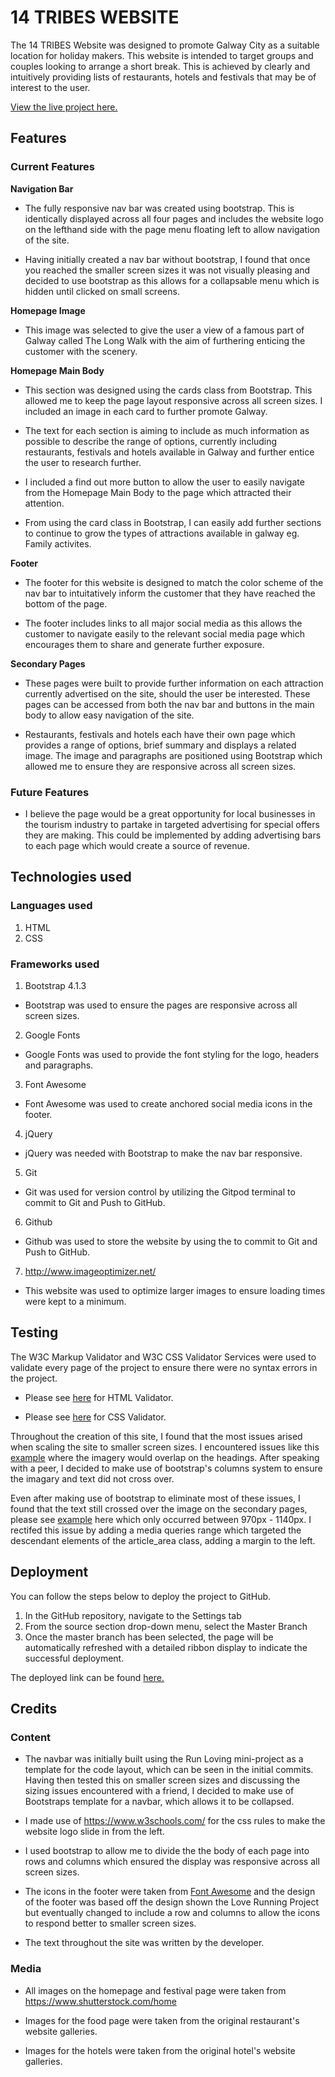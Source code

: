 # 14 TRIBES WEBSITE

The 14 TRIBES Website was designed to promote Galway City as a suitable location for holiday makers. This website is intended to target groups and couples looking to arrange a short break. This is achieved by clearly and intuitively providing lists of restaurants, hotels and festivals that may be of interest to the user. 

[View the live project here.](https://gwgjnr.github.io/Fourteen_Tribes/hotels.html)

## Features

### Current Features

**Navigation Bar**

- The fully responsive nav bar was created using bootstrap. This is identically displayed across all four pages and includes the website logo on the lefthand side with the page menu floating left to allow navigation of the site. 

- Having initially created a nav bar without bootstrap, I found that once you reached the smaller screen sizes it was not visually pleasing and decided to use bootstrap as this allows for a collapsable menu which is hidden until clicked on small screens.

**Homepage Image**

- This image was selected to give the user a view of a famous part of Galway called The Long Walk with the aim of furthering enticing the customer with the scenery.

**Homepage Main Body**

- This section was designed using the cards class from Bootstrap. This allowed me to keep the page layout responsive across all screen sizes. I included an image in each card to further promote Galway.

- The text for each section is aiming to include as much information as possible to describe the range of options, currently including restaurants, festivals and hotels available in Galway and further entice the user to research further.

- I included a find out more button to allow the user to easily navigate from the Homepage Main Body to the page which attracted their attention.

- From using the card class in Bootstrap, I can easily add further sections to continue to grow the types of attractions available in galway eg. Family activites.

**Footer**

- The footer for this website is designed to match the color scheme of the nav bar to intuitatively inform the customer that they have reached the bottom of the page.

- The footer includes links to all major social media as this allows the customer to navigate easily to the relevant social media page which encourages them to share and generate further exposure.

**Secondary Pages**

- These pages were built to provide further information on each attraction currently advertised on the site, should the user be interested. These pages can be accessed from both the nav bar and buttons in the main body to allow easy navigation of the site. 

- Restaurants, festivals and hotels each have their own page which provides a range of options, brief summary and displays a related image. The image and paragraphs are positioned using Bootstrap which allowed me to ensure they are responsive across all screen sizes.

### Future Features

- I believe the page would be a great opportunity for local businesses in the tourism industry to partake in targeted advertising for special offers they are making. This could be implemented by adding advertising bars to each page which would create a source of revenue.

## Technologies used

### Languages used

1. HTML
2. CSS

### Frameworks used

1. Bootstrap 4.1.3
* Bootstrap was used to ensure the pages are responsive across all screen sizes. 

2. Google Fonts
* Google Fonts was used to provide the font styling for the logo, headers and paragraphs.

3. Font Awesome
* Font Awesome was used to create anchored social media icons in the footer. 

4. jQuery
* jQuery was needed with Bootstrap to make the nav bar responsive.

5. Git
* Git was used for version control by utilizing the Gitpod terminal to commit to Git and Push to GitHub.

6. Github
* Github was used to store the website by using the to commit to Git and Push to GitHub.

7. http://www.imageoptimizer.net/
* This website was used to optimize larger images to ensure loading times were kept to a minimum.

## Testing

The W3C Markup Validator and W3C CSS Validator Services were used to validate every page of the project to ensure there were no syntax errors in the project.

- Please see [here](assets/images/htmlcheck.PNG) for HTML Validator.

- Please see [here](assets/images/csscheck.PNG) for CSS Validator.

Throughout the creation of this site, I found that the most issues arised when scaling the site to smaller screen sizes. I encountered issues like this [example](assets/images/ms1_issue1.PNG) where the imagery would overlap on the headings. After speaking with a peer, I decided to make use of bootstrap's columns system to ensure the imagary and text did not cross over.

Even after making use of bootstrap to eliminate most of these issues, I found that the text still crossed over the image on the secondary pages, please see [example](assets/images/ms1_issue2.PNG) here which only occurred between 970px - 1140px. I rectifed this issue by adding a media queries range which targeted the descendant elements of the article_area class, adding a margin to the left.

## Deployment

You can follow the steps below to deploy the project to GitHub.

  1. In the GitHub repository, navigate to the Settings tab 
  2. From the source section drop-down menu, select the Master Branch
  3. Once the master branch has been selected, the page will be automatically refreshed with a detailed ribbon display to indicate the successful deployment. 

The deployed link can be found [here.](https://gwgjnr.github.io/Fourteen_Tribes/hotels.html)

## Credits

### Content

- The navbar was initially built using the Run Loving mini-project as a template for the code layout, which can be seen in the initial commits. Having then tested this on smaller screen sizes and discussing the sizing issues encountered with a friend, I decided to make use of Bootstraps template for a navbar, which allows it to be collapsed.

- I made use of https://www.w3schools.com/ for the css rules to make the website logo slide in from the left. 

- I used bootstrap to allow me to divide the the body of each page into rows and columns which ensured the display was responsive across all screen sizes. 

- The icons in the footer were taken from [Font Awesome](https://fontawesome.com/) and the design of the footer was based off the design shown the Love Running Project but eventually changed to include a row and columns to allow the icons to respond better to smaller screen sizes.

- The text throughout the site was written by the developer.

### Media

- All images on the homepage and festival page were taken from https://www.shutterstock.com/home

- Images for the food page were taken from the original restaurant's website galleries.

- Images for the hotels were taken from the original hotel's website galleries.

